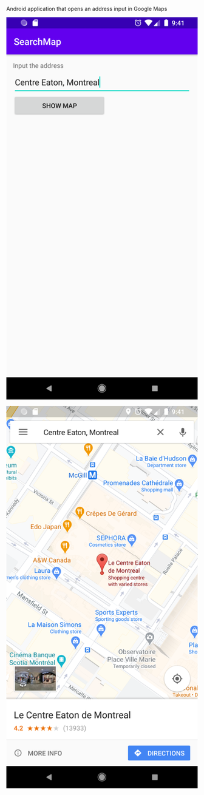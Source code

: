 Android application that opens an address input in Google Maps

![Screenshot](main_screen.png)

![Screenshot](google_maps.png)
